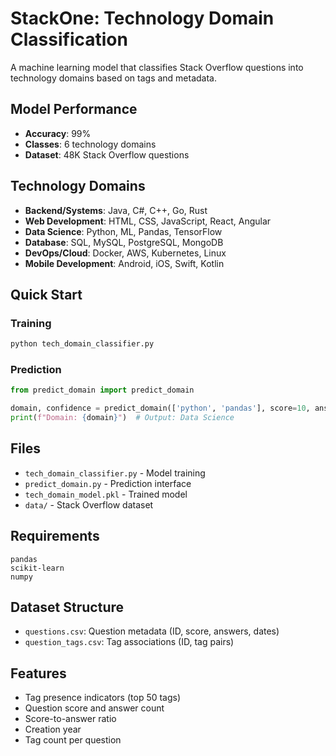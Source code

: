 # StackOne: Technology Domain Classification

A machine learning model that classifies Stack Overflow questions into technology domains based on tags and metadata.

## Model Performance
- **Accuracy**: 99%
- **Classes**: 6 technology domains
- **Dataset**: 48K Stack Overflow questions

## Technology Domains
- **Backend/Systems**: Java, C#, C++, Go, Rust
- **Web Development**: HTML, CSS, JavaScript, React, Angular
- **Data Science**: Python, ML, Pandas, TensorFlow
- **Database**: SQL, MySQL, PostgreSQL, MongoDB
- **DevOps/Cloud**: Docker, AWS, Kubernetes, Linux
- **Mobile Development**: Android, iOS, Swift, Kotlin

## Quick Start

### Training
```bash
python tech_domain_classifier.py
```

### Prediction
```python
from predict_domain import predict_domain

domain, confidence = predict_domain(['python', 'pandas'], score=10, answer_count=2)
print(f"Domain: {domain}")  # Output: Data Science
```

## Files
- `tech_domain_classifier.py` - Model training
- `predict_domain.py` - Prediction interface
- `tech_domain_model.pkl` - Trained model
- `data/` - Stack Overflow dataset

## Requirements
```
pandas
scikit-learn
numpy
```

## Dataset Structure
- `questions.csv`: Question metadata (ID, score, answers, dates)
- `question_tags.csv`: Tag associations (ID, tag pairs)

## Features
- Tag presence indicators (top 50 tags)
- Question score and answer count
- Score-to-answer ratio
- Creation year
- Tag count per question